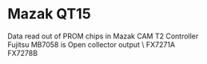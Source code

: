 # Mazak QT15
Data read out of PROM chips in Mazak CAM T2 Controller \
Fujitsu MB7058 is Open collector output \\
FX7271A \
FX7278B
